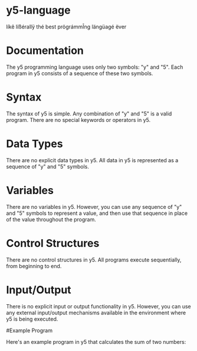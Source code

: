 # y5-language

líkê líßérallÿ thé best prögrámmÎng längüagé ëver

# Documentation 

The y5 programming language uses only two symbols: "y" and "5". Each program in y5 consists of a sequence of these two symbols.

# Syntax

The syntax of y5 is simple. Any combination of "y" and "5" is a valid program. There are no special keywords or operators in y5.

# Data Types

There are no explicit data types in y5. All data in y5 is represented as a sequence of "y" and "5" symbols.

# Variables

There are no variables in y5. However, you can use any sequence of "y" and "5" symbols to represent a value, and then use that sequence in place of the value throughout the program.

# Control Structures

There are no control structures in y5. All programs execute sequentially, from beginning to end.

# Input/Output

There is no explicit input or output functionality in y5. However, you can use any external input/output mechanisms available in the environment where y5 is being executed.

#Example Program

Here's an example program in y5 that calculates the sum of two numbers:
